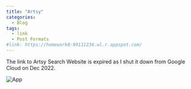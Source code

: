 ```yaml
---
title: "Artsy"
categories:
  - Blog
tags:
  - link
  - Post Formats
#link: https://homework8-99111234.wl.r.appspot.com/
---
```


The link to Artsy Search Website is expired as I shut it down from Google Cloud on Dec 2022.

![App](/assets/images/ArtsyImage)

